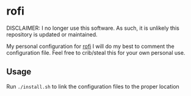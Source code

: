 # rofi

DISCLAIMER: I no longer use this software. As such, it is unlikely this repository is updated or maintained.

My personal configuration for [rofi](https://github.com/davatorium/rofi)
I will do my best to comment the configuration file. Feel free to crib/steal this for your own personal use.

## Usage

Run `./install.sh` to link the configuration files to the proper location
